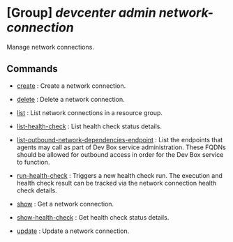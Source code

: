 # [Group] _devcenter admin network-connection_

Manage network connections.

## Commands

- [create](/Commands/devcenter/admin/network-connection/_create.md)
: Create a network connection.

- [delete](/Commands/devcenter/admin/network-connection/_delete.md)
: Delete a network connection.

- [list](/Commands/devcenter/admin/network-connection/_list.md)
: List network connections in a resource group.

- [list-health-check](/Commands/devcenter/admin/network-connection/_list-health-check.md)
: List health check status details.

- [list-outbound-network-dependencies-endpoint](/Commands/devcenter/admin/network-connection/_list-outbound-network-dependencies-endpoint.md)
: List the endpoints that agents may call as part of Dev Box service administration. These FQDNs should be allowed for outbound access in order for the Dev Box service to function.

- [run-health-check](/Commands/devcenter/admin/network-connection/_run-health-check.md)
: Triggers a new health check run. The execution and health check result can be tracked via the network connection health check details.

- [show](/Commands/devcenter/admin/network-connection/_show.md)
: Get a network connection.

- [show-health-check](/Commands/devcenter/admin/network-connection/_show-health-check.md)
: Get health check status details.

- [update](/Commands/devcenter/admin/network-connection/_update.md)
: Update a network connection.
